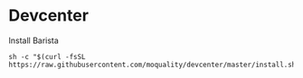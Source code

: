 
Devcenter
==========


Install Barista

```
sh -c "$(curl -fsSL https://raw.githubusercontent.com/moquality/devcenter/master/install.sh)"
```